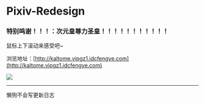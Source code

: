 # Pixiv-Redesign

### 特别鸣谢！！！：次元皇尊力圣皇！！！！！！！！！！！

  

鼠标上下滚动来感受吧~

浏览地址：[http://kaltome.vipgz1.idcfengye.com](http://kaltome.vipgz1.idcfengye.com)

![](https://github.com/Kaltome/Pixiv-Redesign/blob/master/Showingtest.png)


-------------

懒狗不会写更新日志
